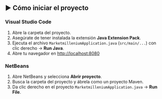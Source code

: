 ## ▶️ Cómo iniciar el proyecto

### Visual Studio Code

1. Abre la carpeta del proyecto.
2. Asegúrate de tener instalada la extensión **Java Extension Pack**.
3. Ejecuta el archivo `MarketmilleniumApplication.java` (`src/main/...`) con clic derecho → **Run Java**.
4. Abre tu navegador en [http://localhost:8080](http://localhost:8080)

### NetBeans

1. Abre NetBeans y selecciona **Abrir proyecto**.
2. Busca la carpeta del proyecto y ábrela como un proyecto Maven.
3. Da clic derecho en el proyecto `MarketmilleniumApplication.java` → **Run File**.
